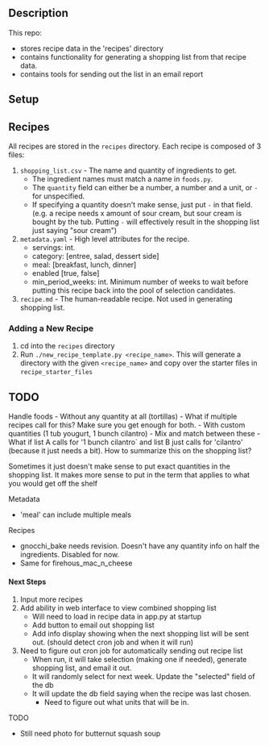 
## Description

This repo:
- stores recipe data in the 'recipes' directory 
- contains functionality for generating a shopping list from that recipe data.
- contains tools for sending out the list in an email report

## Setup



## Recipes

All recipes are stored in the `recipes` directory. Each recipe is composed of 3 files:
1. `shopping_list.csv` - The name and quantity of ingredients to get.
    - The ingredient names must match a name in `foods.py`. 
    - The `quantity` field can either be a number, a number and a unit, or `-` for unspecified. 
    - If specifying a quantity doesn't make sense, just put `-` in that field. (e.g. a recipe needs x amount of sour cream, but sour cream is bought by the tub. Putting `-` will effectively result in the shopping list just saying "sour cream")
2. `metadata.yaml` - High level attributes for the recipe. 
    - servings: int. 
    - category: [entree, salad, dessert side]
    - meal: [breakfast, lunch, dinner]
    - enabled [true, false]
    - min_period_weeks: int. Minimum number of weeks to wait before putting this recipe back into the pool of selection candidates.
3. `recipe.md` - The human-readable recipe. Not used in generating shopping list.


### Adding a New Recipe

1. cd into the `recipes` directory
2. Run `./new_recipe_template.py <recipe_name>`. This will generate a directory with the given `<recipe_name>` and copy over the starter files in `recipe_starter_files`



## TODO
Handle foods
    - Without any quantity at all (tortillas)
        - What if multiple recipes call for this? Make sure you get enough for both. 
    - With custom quantities (1 tub yougurt, 1 bunch cilantro)
    - Mix and match between these
        - What if list A calls for '1 bunch cilantro` and list B just calls for 'cilantro' (because it just needs a bit). How to summarize this on the shopping list?

Sometimes it just doesn't make sense to put exact quantities in the shopping list. It makes more sense to put in the term that applies to what you would get off the shelf

Metadata
- 'meal' can include multiple meals

Recipes
- gnocchi_bake needs revision. Doesn't have any quantity info on half the ingredients. Disabled for now. 
- Same for firehous_mac_n_cheese


#### Next Steps

1. Input more recipes
2. Add ability in web interface to view combined shopping list
    - Will need to load in recipe data in app.py at startup
    - Add button to email out shopping list
    - Add info display showing when the next shopping list will be sent out. (should detect cron job and when it will run)
3. Need to figure out cron job for automatically sending out recipe list
    - When run, it will take selection (making one if needed), generate shopping list, and email it out.
    - It will randomly select for next week. Update the "selected" field of the db
    - It will update the db field saying when the recipe was last chosen. 
        - Need to figure out what units that will be in. 


TODO
- Still need photo for butternut squash soup